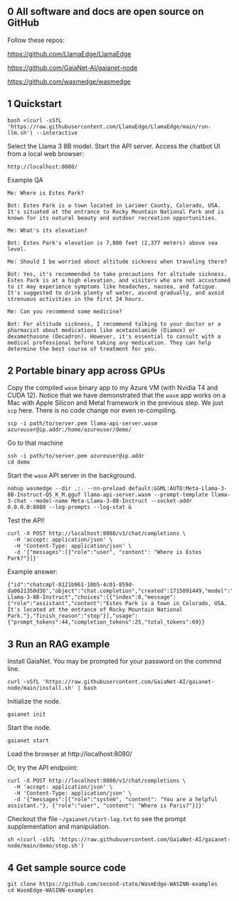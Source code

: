 ## 0 All software and docs are open source on GitHub

Follow these repos:

https://github.com/LlamaEdge/LlamaEdge

https://github.com/GaiaNet-AI/gaianet-node

https://github.com/wasmedge/wasmedge

## 1 Quickstart

```
bash <(curl -sSfL 'https://raw.githubusercontent.com/LlamaEdge/LlamaEdge/main/run-llm.sh') --interactive
```

Select the Llama 3 8B model. Start the API server. Access the chatbot UI from a local web browser:

```
http://localhost:8080/
```

Example QA

```
Me: Where is Estes Park?

Bot: Estes Park is a town located in Larimer County, Colorado, USA. It's situated at the entrance to Rocky Mountain National Park and is known for its natural beauty and outdoor recreation opportunities.

Me: What's its elevation?

Bot: Estes Park's elevation is 7,800 feet (2,377 meters) above sea level.

Me: Should I be worried about altitude sickness when traveling there?

Bot: Yes, it's recommended to take precautions for altitude sickness. Estes Park is at a high elevation, and visitors who are not accustomed to it may experience symptoms like headaches, nausea, and fatigue. It's suggested to drink plenty of water, ascend gradually, and avoid strenuous activities in the first 24 hours.

Me: Can you recommend some medicine?

Bot: For altitude sickness, I recommend talking to your doctor or a pharmacist about medications like acetazolamide (Diamox) or dexamethasone (Decadron). However, it's essential to consult with a medical professional before taking any medication. They can help determine the best course of treatment for you.
```

## 2 Portable binary app across GPUs

Copy the compiled `wasm` binary app to my Azure VM (with Nvidia T4 and CUDA 12). Notice that we have demonstrated that the `wasm` app works on a Mac with Apple Silicon and Metal framework in the previous step. We just `scp` here. There is no code change nor even re-compiling.

```
scp -i path/to/server.pem llama-api-server.wasm azureuser@ip.addr:/home/azureuser/demo/
```

Go to that machine

```
ssh -i path/to/server.pem azureuser@ip.addr
cd demo
```

Start the `wasm` API server in the background.

```
nohup wasmedge --dir .:. --nn-preload default:GGML:AUTO:Meta-Llama-3-8B-Instruct-Q5_K_M.gguf llama-api-server.wasm --prompt-template llama-3-chat --model-name Meta-Llama-3-8B-Instruct --socket-addr 0.0.0.0:8080 --log-prompts --log-stat &
```

Test the API!

```
curl -X POST http://localhost:8080/v1/chat/completions \
  -H 'accept: application/json' \
  -H 'Content-Type: application/json' \
  -d '{"messages":[{"role":"user", "content": "Where is Estes Park?"}]}'
```

Example answer:

```
{"id":"chatcmpl-8121b961-18b5-4c01-859d-da0621350d36","object":"chat.completion","created":1715091449,"model":"Meta-Llama-3-8B-Instruct","choices":[{"index":0,"message":{"role":"assistant","content":"Estes Park is a town in Colorado, USA. It's located at the entrance of Rocky Mountain National Park."},"finish_reason":"stop"}],"usage":{"prompt_tokens":44,"completion_tokens":25,"total_tokens":69}}
```

## 3 Run an RAG example

Install GaiaNet. You may be prompted for your password on the commnd line.

```
curl -sSfL 'https://raw.githubusercontent.com/GaiaNet-AI/gaianet-node/main/install.sh' | bash
```

Initialize the node.

```
gaianet init
```

Start the node.

```
gaianet start
```

Load the browser at http://localhost:8080/

Or, try the API endpoint:

```
curl -X POST http://localhost:8080/v1/chat/completions \
  -H 'accept: application/json' \
  -H 'Content-Type: application/json' \
  -d '{"messages":[{"role":"system", "content": "You are a helpful assistant."}, {"role":"user", "content": "Where is Paris?"}]}'
```

Checkout the file `~/gaianet/start-log.txt` to see the prompt supplementation and manipulation.

```
sh <(curl -sSfL 'https://raw.githubusercontent.com/GaiaNet-AI/gaianet-node/main/demo/stop.sh')
```

## 4 Get sample source code

```
git clone https://github.com/second-state/WasmEdge-WASINN-examples
cd WasmEdge-WASINN-examples
```
